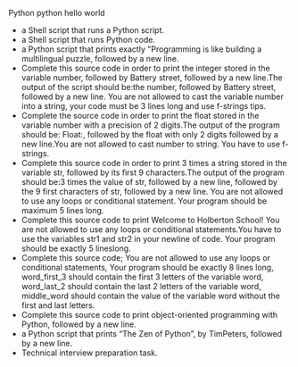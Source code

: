 Python 
python hello world
- a Shell script that runs a Python script.
- a Shell script that runs Python code.
- a Python script that prints exactly "Programming is like building a multilingual puzzle, followed by a new line.
- Complete this source code in order to print the integer stored in the variable number, followed by Battery street, followed by a new line.The output of the script should be:the number, followed by Battery street, followed by a new line. You are not allowed to cast the variable number into a string, your code must be 3 lines long and use f-strings tips.
- Complete the source code in order to print the float stored in the variable number with a precision of 2 digits.The output of the program should be: Float:, followed by the float with only 2 digits followed by a new line.You are not allowed to cast number to string. You have to use f-strings.
- Complete this source code in order to print 3 times a string stored in the variable str, followed by its first 9 characters.The output of the program should be:3 times the value of str, followed by a new line, followed by the 9 first characters of str, followed by a new line. You are not allowed to use any loops or conditional statement. Your program should be maximum 5 lines long.
- Complete this source code to print Welcome to Holberton School! You are not allowed to use any loops or conditional statements.You have to use the variables str1 and str2 in your newline of code. Your program should be exactly 5 lineslong.
- Complete this source code; You are not allowed to use any loops or conditional statements, Your program should be exactly 8 lines long, word_first_3 should contain the first 3 letters of the variable word, word_last_2 should contain the last 2 letters of the variable word, middle_word should contain the value of the variable word without the first and last letters.
- Complete this source code to print object-oriented programming with Python, followed by a new line.
-  a Python script that prints “The Zen of Python”, by TimPeters, followed by a new line.
- Technical interview preparation task.
